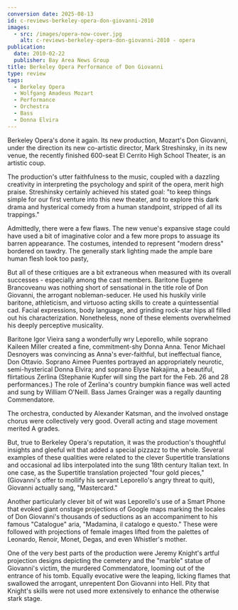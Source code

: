 ```yaml
---
conversion date: 2025-08-13
id: c-reviews-berkeley-opera-don-giovanni-2010
images:
  - src: /images/opera-now-cover.jpg
    alt: c-reviews-berkeley-opera-don-giovanni-2010 - opera
publication:
  date: 2010-02-22
  publisher: Bay Area News Group
title: Berkeley Opera Performance of Don Giovanni
type: review
tags:
  - Berkeley Opera
  - Wolfgang Amadeus Mozart
  - Performance
  - Orchestra
  - Bass
  - Donna Elvira
---
```

Berkeley Opera's done it again. Its new production, Mozart's Don Giovanni, under the direction its new co-artistic director, Mark Streshinsky, in its new venue, the recently finished 600-seat El Cerrito High School Theater, is an artistic coup.

The production's utter faithfulness to the music, coupled with a dazzling creativity in interpreting the psychology and spirit of the opera, merit high praise. Streshinsky certainly achieved his stated goal: "to keep things simple for our first venture into this new theater, and to explore this dark drama and hysterical comedy from a human standpoint, stripped of all its trappings."

Admittedly, there were a few flaws. The new venue's expansive stage could have used a bit of imaginative color and a few more props to assuage its barren appearance. The costumes, intended to represent "modern dress" bordered on tawdry. The generally stark lighting made the ample bare human flesh look too pasty,

But all of these critiques are a bit extraneous when measured with its overall successes - especially among the cast members. Baritone Eugene Brancoveanu was nothing short of sensational in the title role of Don Giovanni, the arrogant nobleman-seducer. He used his huskily virile baritone, athleticism, and virtuoso acting skills to create a quintessential cad. Facial expressions, body language, and grinding rock-star hips all filled out his characterization. Nonetheless, none of these elements overwhelmed his deeply perceptive musicality.

Baritone Igor Vieira sang a wonderfully wry Leporello, while soprano Kaileen Miller created a fine, commitment-shy Donna Anna. Tenor Michael Desnoyers was convincing as Anna's ever-faithful, but ineffectual fiance, Don Ottavio. Soprano Aimee Puentes portrayed an appropriately neurotic, semi-hysterical Donna Elvira; and soprano Elyse Nakajima, a beautiful, flirtatious Zerlina (Stephanie Kupfer will sing the part for the Feb. 26 and 28 performances.) The role of Zerlina's country bumpkin fiance was well acted and sung by William O'Neill. Bass James Grainger was a regally daunting Commendatore.

The orchestra, conducted by Alexander Katsman, and the involved onstage chorus were collectively very good. Overall acting and stage movement merited A grades.

But, true to Berkeley Opera's reputation, it was the production's thoughtful insights and gleeful wit that added a special pizzazz to the whole. Several examples of these qualities were related to the clever Supertitle translations and occasional ad libs interpolated into the sung 18th century Italian text. In one case, as the Supertitle translation projected "four gold pieces," (Giovanni's offer to mollify his servant Leporello's angry threat to quit), Giovanni actually sang, "Mastercard."

Another particularly clever bit of wit was Leporello's use of a Smart Phone that evoked giant onstage projections of Google maps marking the locales of Don Giovanni's thousands of seductions as an accompaniment to his famous "Catalogue" aria, "Madamina, il catalogo e questo." These were followed with projections of female images lifted from the palettes of Leonardo, Renoir, Monet, Degas, and even Whistler's mother.

One of the very best parts of the production were Jeremy Knight's artful projection designs depicting the cemetery and the "marble" statue of Giovanni's victim, the murdered Commendatore, looming out of the entrance of his tomb. Equally evocative were the leaping, licking flames that swallowed the arrogant, unrepentent Don Giovanni into Hell. Pity that Knight's skills were not used more extensively to enhance the otherwise stark stage.


